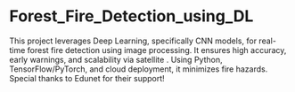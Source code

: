 # Forest_Fire_Detection_using_DL
This project leverages Deep Learning, specifically CNN models, for real-time forest fire detection using image processing. It ensures high accuracy, early warnings, and scalability via satellite . Using Python, TensorFlow/PyTorch, and cloud deployment, it minimizes fire hazards.  Special thanks to Edunet for their support! 
